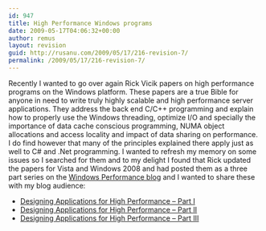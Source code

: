 ```yaml
---
id: 947
title: High Performance Windows programs
date: 2009-05-17T04:06:32+00:00
author: remus
layout: revision
guid: http://rusanu.com/2009/05/17/216-revision-7/
permalink: /2009/05/17/216-revision-7/
---
```

Recently I wanted to go over again Rick Vicik papers on high performance programs on the Windows platform. These papers are a true Bible for anyone in need to write truly highly scalable and high performance server applications. They address the back end C/C++ programming and explain how to properly use the Windows threading, optimize I/O and specially the importance of data cache conscious programming, NUMA object allocations and access locality and impact of data sharing on performance. I do find however that many of the principles explained there apply just as well to C# and .Net programming. I wanted to refresh my memory on some issues so I searched for them and to my delight I found that Rick updated the papers for Vista and Windows 2008 and had posted them as a three part series on the <a href="http://blogs.technet.com/winserverperformance" target="_blank">Windows Performance blog</a> and I wanted to share these with my blog audience:

  * <a href="http://blogs.technet.com/winserverperformance/archive/2008/04/25/designing-applications-for-high-performance-part-1.aspx" target="_blank">Designing Applications for High Performance &#8211; Part I</a>
  * <a href="http://blogs.technet.com/winserverperformance/archive/2008/05/21/designing-applications-for-high-performance-part-ii.aspx" target="_blank">Designing Applications for High Performance &#8211; Part II</a>
  * <a href="http://blogs.technet.com/winserverperformance/archive/2008/06/26/designing-applications-for-high-performance-part-iii.aspx" target="_blank">Designing Applications for High Performance &#8211; Part III</a>